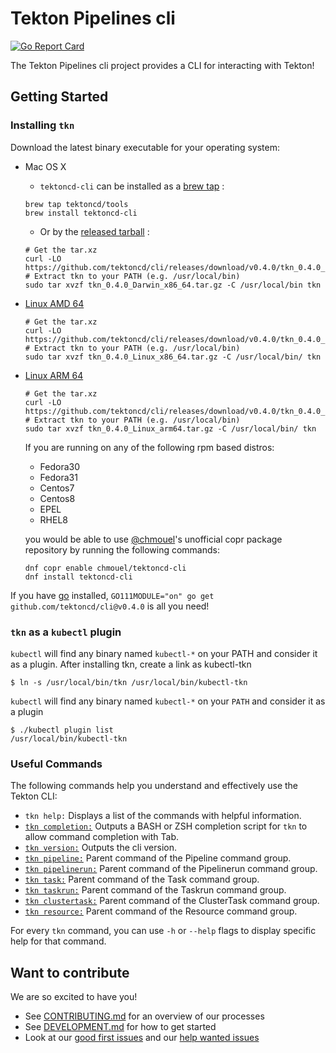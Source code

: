 # Tekton Pipelines cli

[![Go Report Card](https://goreportcard.com/badge/tektoncd/cli)](https://goreportcard.com/report/tektoncd/cli)

The Tekton Pipelines cli project provides a CLI for interacting with
Tekton!

## Getting Started

### Installing `tkn`

Download the latest binary executable for your operating system:

* Mac OS X
  - `tektoncd-cli` can be installed as a [brew tap](https://brew.sh) :

  ```shell
  brew tap tektoncd/tools
  brew install tektoncd-cli
  ```

  - Or by the [released tarball](https://github.com/tektoncd/cli/releases/download/v0.4.0/tkn_0.4.0_Darwin_x86_64.tar.gz) :

  ```shell
  # Get the tar.xz
  curl -LO https://github.com/tektoncd/cli/releases/download/v0.4.0/tkn_0.4.0_Darwin_x86_64.tar.gz
  # Extract tkn to your PATH (e.g. /usr/local/bin)
  sudo tar xvzf tkn_0.4.0_Darwin_x86_64.tar.gz -C /usr/local/bin tkn
  ```

* [Linux AMD 64](https://github.com/tektoncd/cli/releases/download/v0.4.0/tkn_0.4.0_Linux_x86_64.tar.gz)

  ```shell
  # Get the tar.xz
  curl -LO https://github.com/tektoncd/cli/releases/download/v0.4.0/tkn_0.4.0_Linux_x86_64.tar.gz
  # Extract tkn to your PATH (e.g. /usr/local/bin)
  sudo tar xvzf tkn_0.4.0_Linux_x86_64.tar.gz -C /usr/local/bin/ tkn
  ```

* [Linux ARM 64](https://github.com/tektoncd/cli/releases/download/v0.4.0/tkn_0.4.0_Linux_arm64.tar.gz)

  ```shell
  # Get the tar.xz
  curl -LO https://github.com/tektoncd/cli/releases/download/v0.4.0/tkn_0.4.0_Linux_arm64.tar.gz
  # Extract tkn to your PATH (e.g. /usr/local/bin)
  sudo tar xvzf tkn_0.4.0_Linux_arm64.tar.gz -C /usr/local/bin/ tkn
  ```

  If you are running on any of the following rpm based distros:

  * Fedora30
  * Fedora31
  * Centos7
  * Centos8
  * EPEL
  * RHEL8

  you would be able to use [@chmouel](https://github.com/chmouel)'s unofficial copr package
  repository by running the following commands:

  ```shell
  dnf copr enable chmouel/tektoncd-cli
  dnf install tektoncd-cli
  ```

If you have [go](https://golang.org/) installed, `GO111MODULE="on" go get github.com/tektoncd/cli@v0.4.0` is all you need!

### `tkn` as a `kubectl` plugin

`kubectl` will find any binary named `kubectl-*` on your PATH and consider it as a plugin.
After installing tkn, create a link as kubectl-tkn
  ```shell
$ ln -s /usr/local/bin/tkn /usr/local/bin/kubectl-tkn
  ```

`kubectl` will find any binary named `kubectl-*` on your `PATH` and consider it as a plugin

  ```shell
$ ./kubectl plugin list
/usr/local/bin/kubectl-tkn
  ```

### Useful Commands

The following commands help you understand and effectively use the Tekton CLI:

 * `tkn help:` Displays a list of the commands with helpful information.
 * [`tkn completion:`](docs/cmd/tkn_completion.md) Outputs a BASH or ZSH completion script for `tkn` to allow command completion with Tab.
 * [`tkn version:`](docs/cmd/tkn_version.md) Outputs the cli version.
 * [`tkn pipeline:`](docs/cmd/tkn_pipeline.md) Parent command of the Pipeline command group.
 * [`tkn pipelinerun:`](docs/cmd/tkn_pipelinerun.md) Parent command of the Pipelinerun command group.
 * [`tkn task:`](docs/cmd/tkn_task.md) Parent command of the Task command group.
 * [`tkn taskrun:`](docs/cmd/tkn_taskrun.md) Parent command of the Taskrun command group.
 * [`tkn clustertask:`](docs/cmd/tkn_clustertask.md) Parent command of the ClusterTask command group.
 * [`tkn resource:`](docs/cmd/tkn_resource.md) Parent command of the Resource command group.

For every `tkn` command, you can use `-h` or `--help` flags to display specific help for that command.

## Want to contribute

We are so excited to have you!

- See [CONTRIBUTING.md](CONTRIBUTING.md) for an overview of our processes
- See [DEVELOPMENT.md](DEVELOPMENT.md) for how to get started
- Look at our
  [good first issues](https://github.com/tektoncd/cli/issues?q=is%3Aissue+is%3Aopen+label%3A%22good+first+issue%22)
  and our
  [help wanted issues](https://github.com/tektoncd/cli/issues?q=is%3Aissue+is%3Aopen+label%3A%22help+wanted%22)
